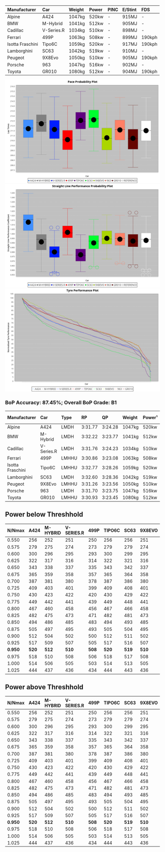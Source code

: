 | Manufacturer     | Car        | Weight | Power | PINC | E/Stint | FDS    |
| :--------------- | :--------- | :----- | :---- | :--- | :------ | :----- |
| Alpine           | A424       | 1047kg | 520kw | -    | 915MJ   | -      |
| BMW              | M-Hybrid   | 1041kg | 512kw | -    | 905MJ   | -      |
| Cadillac         | V-Series.R | 1034kg | 510kw | -    | 898MJ   | -      |
| Ferrari          | 499P       | 1063kg | 508kw | -    | 899MJ   | 190kph |
| Isotta Fraschini | Tipo6C     | 1059kg | 520kw | -    | 917MJ   | 190kph |
| Lamborghini      | SC63       | 1042kg | 519kw | -    | 910MJ   | -      |
| Peugeot          | 9X8Evo     | 1050kg | 510kw | -    | 905MJ   | 190kph |
| Porsche          | 963        | 1047kg | 516kw | -    | 902MJ   | -      |
| Toyota           | GR010      | 1080kg | 512kw | -    | 904MJ   | 190kph |

![PACECHART](./IMG/CUSTOM.png)
![STRAIGHTLINEPERFORMANCECHART](./IMG/CUSTOM_sp.png)
![TYREPERFORMANCECHART](./IMG/CUSTOM_tw.png)

### BoP Accuracy: 87.45%; Overall BoP Grade: B1
| Manufacturer     | Car        | Type  | RP      | QP      | Weight | Power¹ | Threshhold | PINC    | Power² | E/Stint | AVG Vmax  | FDS     | RDLC | L/Stint | BOP-Grade | Model Accuracy | Model Points | Match%  | SimDiff |
|:-|:-|:-|:-|:-|:-|:-|:-|:-|:-|:-|:-|:-|:-|:-|:-|:-|:-|:-|:-|
| Alpine           | A424       | LMDH  | 3:31.77 | 3:24.28 | 1047kg | 520kw  | 210.0kph   |    -    | 520kw  |  915MJ  | 337.50kph |    -    | 1.00 | 12      | ~A1       | 86.43%         | 618          | 97.30%  | #       |
| BMW              | M-Hybrid   | LMDH  | 3:32.22 | 3:23.77 | 1041kg | 512kw  | 210.0kph   |    -    | 512kw  |  905MJ  | 333.21kph |    -    | 1.01 | 12      | +B2       | 93.77%         | 1672         | 80.65%  | #       |
| Cadillac         | V-Series.R | LMDH  | 3:31.76 | 3:24.23 | 1034kg | 510kw  | 210.0kph   |    -    | 510kw  |  898MJ  | 330.28kph |    -    | 1.03 | 12      | ~A1       | 83.12%         | 1921         | 100.00% | ±0.83s  |
| Ferrari          | 499P       | LMHHU | 3:30.86 | 3:23.08 | 1063kg | 508kw  | 210.0kph   |    -    | 508kw  |  899MJ  | 333.02kph | 190kph  | 1.03 | 12      | -A2       | 69.49%         | 1950         | 92.44%  | ±0.83s  |
| Isotta Fraschini | Tipo6C     | LMHHU | 3:32.77 | 3:28.26 | 1059kg | 520kw  | 210.0kph   |    -    | 520kw  |  917MJ  | 330.80kph | 190kph  | 1.04 | 12      | +E2       | 73.56%         | 64           | 50.50%  | #       |
| Lamborghini      | SC63       | LMDH  | 3:32.60 | 3:28.36 | 1042kg | 519kw  | 210.0kph   |    -    | 519kw  |  910MJ  | 333.65kph |    -    | 1.05 | 12      | +C2       | 95.82%         | 459          | 74.03%  | #       |
| Peugeot          | 9X8Evo     | LMHHU | 3:31.26 | 3:23.56 | 1050kg | 510kw  | 210.0kph   |    -    | 510kw  |  905MJ  | 333.18kph | 190kph  | 1.00 | 12      | ~A1       | 66.97%         | 221          | 100.00% | #       |
| Porsche          | 963        | LMDH  | 3:31.70 | 3:23.75 | 1047kg | 516kw  | 210.0kph   |    -    | 516kw  |  902MJ  | 333.43kph |    -    | 1.01 | 12      | ~A1       | 81.02%         | 5243         | 100.00% | ±0.99s  |
| Toyota           | GR010      | LMHHU | 3:30.93 | 3:23.45 | 1080kg | 512kw  | 210.0kph   |    -    | 512kw  |  904MJ  | 330.68kph | 190kph  | 1.01 | 12      | -A2       | 73.70%         | 2701         | 92.11%  | ±0.16s  |

## Power below Threshhold
| N/Nmax    | A424    | M-HYBRID | V-SERIES.R | 499P    | TIPO6C  | SC63    | 9X8EVO  | 963     | GR010   |
|:-|:-|:-|:-|:-|:-|:-|:-|:-|:-|
|  0.550    |  256    |  252     |  251       |  250    |  256    |  256    |  251    |  254    |  252    |
|  0.575    |  279    |  275     |  274       |  273    |  279    |  279    |  274    |  277    |  275    |
|  0.600    |  300    |  296     |  295       |  293    |  300    |  299    |  295    |  298    |  296    |
|  0.625    |  322    |  317     |  316       |  314    |  322    |  321    |  316    |  319    |  317    |
|  0.650    |  343    |  338     |  337       |  335    |  343    |  342    |  337    |  340    |  338    |
|  0.675    |  365    |  359     |  358       |  357    |  365    |  364    |  358    |  362    |  359    |
|  0.700    |  387    |  381     |  380       |  378    |  387    |  386    |  380    |  384    |  381    |
|  0.725    |  409    |  403     |  401       |  399    |  409    |  408    |  401    |  406    |  403    |
|  0.750    |  430    |  423     |  422       |  420    |  430    |  429    |  422    |  427    |  423    |
|  0.775    |  449    |  442     |  441       |  439    |  449    |  448    |  441    |  446    |  442    |
|  0.800    |  467    |  460     |  458       |  456    |  467    |  466    |  458    |  463    |  460    |
|  0.825    |  482    |  475     |  473       |  471    |  482    |  481    |  473    |  478    |  475    |
|  0.850    |  494    |  486     |  485       |  483    |  494    |  493    |  485    |  490    |  486    |
|  0.875    |  505    |  497     |  495       |  493    |  505    |  504    |  495    |  501    |  497    |
|  0.900    |  512    |  504     |  502       |  500    |  512    |  511    |  502    |  508    |  504    |
|  0.925    |  517    |  509     |  507       |  505    |  517    |  516    |  507    |  513    |  509    |
| **0.950** | **520** | **512**  | **510**    | **508** | **520** | **519** | **510** | **516** | **512** |
|  0.975    |  518    |  510     |  508       |  506    |  518    |  517    |  508    |  514    |  510    |
|  1.000    |  514    |  506     |  505       |  503    |  514    |  513    |  505    |  510    |  506    |
|  1.025    |  444    |  437     |  436       |  434    |  444    |  443    |  436    |  441    |  437    |

## Power above Threshhold
| N/Nmax    | A424    | M-HYBRID | V-SERIES.R | 499P    | TIPO6C  | SC63    | 9X8EVO  | 963     | GR010   |
|:-|:-|:-|:-|:-|:-|:-|:-|:-|:-|
|  0.550    |  256    |  252     |  251       |  250    |  256    |  256    |  251    |  254    |  252    |
|  0.575    |  279    |  275     |  274       |  273    |  279    |  279    |  274    |  277    |  275    |
|  0.600    |  300    |  296     |  295       |  293    |  300    |  299    |  295    |  298    |  296    |
|  0.625    |  322    |  317     |  316       |  314    |  322    |  321    |  316    |  319    |  317    |
|  0.650    |  343    |  338     |  337       |  335    |  343    |  342    |  337    |  340    |  338    |
|  0.675    |  365    |  359     |  358       |  357    |  365    |  364    |  358    |  362    |  359    |
|  0.700    |  387    |  381     |  380       |  378    |  387    |  386    |  380    |  384    |  381    |
|  0.725    |  409    |  403     |  401       |  399    |  409    |  408    |  401    |  406    |  403    |
|  0.750    |  430    |  423     |  422       |  420    |  430    |  429    |  422    |  427    |  423    |
|  0.775    |  449    |  442     |  441       |  439    |  449    |  448    |  441    |  446    |  442    |
|  0.800    |  467    |  460     |  458       |  456    |  467    |  466    |  458    |  463    |  460    |
|  0.825    |  482    |  475     |  473       |  471    |  482    |  481    |  473    |  478    |  475    |
|  0.850    |  494    |  486     |  485       |  483    |  494    |  493    |  485    |  490    |  486    |
|  0.875    |  505    |  497     |  495       |  493    |  505    |  504    |  495    |  501    |  497    |
|  0.900    |  512    |  504     |  502       |  500    |  512    |  511    |  502    |  508    |  504    |
|  0.925    |  517    |  509     |  507       |  505    |  517    |  516    |  507    |  513    |  509    |
| **0.950** | **520** | **512**  | **510**    | **508** | **520** | **519** | **510** | **516** | **512** |
|  0.975    |  518    |  510     |  508       |  506    |  518    |  517    |  508    |  514    |  510    |
|  1.000    |  514    |  506     |  505       |  503    |  514    |  513    |  505    |  510    |  506    |
|  1.025    |  444    |  437     |  436       |  434    |  444    |  443    |  436    |  441    |  437    |
